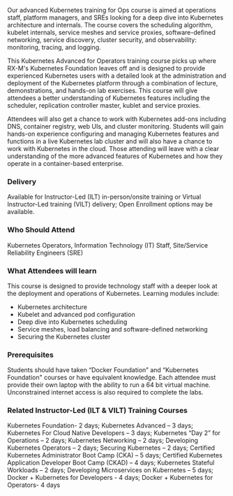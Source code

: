 <!-- Kubernetes for Ops -->

Our advanced Kubernetes training for Ops course is aimed at operations staff, platform managers, and SREs looking for a deep dive into Kubernetes architecture and internals. The course covers the scheduling algorithm, kubelet internals, service meshes and service proxies, software-defined networking, service discovery, cluster security, and observability: monitoring, tracing, and logging.

This Kubernetes Advanced for Operators training course picks up where RX-M's Kubernetes Foundation leaves off and is designed to provide experienced Kubernetes users with a detailed look at the administration and deployment of the Kubernetes platform through a combination of lecture, demonstrations, and hands-on lab exercises. This course will give attendees a better understanding of Kubernetes features including the scheduler, replication controller master, kublet and service proxies.

Attendees will also get a chance to work with Kubernetes add-ons including DNS, container registry, web UIs, and cluster monitoring. Students will gain hands-on experience configuring and managing Kubernetes features and functions in a live Kubernetes lab cluster and will also have a chance to work with Kubernetes in the cloud. Those attending will leave with a clear understanding of the more advanced features of Kubernetes and how they operate in a container-based enterprise.


### Delivery

Available for Instructor-Led (ILT) in-person/onsite training or Virtual Instructor-Led training (VILT) delivery; Open Enrollment options may be available.


### Who Should Attend

Kubernetes Operators, Information Technology (IT) Staff, Site/Service Reliability Engineers (SRE)


### What Attendees will learn

This course is designed to provide technology staff with a deeper look at the deployment and operations of Kubernetes. Learning modules include:

- Kubernetes architecture
- Kubelet and advanced pod configuration
- Deep dive into Kubernetes scheduling
- Service meshes, load balancing and software-defined networking
- Securing the Kubernetes cluster


### Prerequisites

Students should have taken “Docker Foundation” and “Kubernetes Foundation" courses or have equivalent knowledge. Each attendee must provide their own laptop with the ability to run a 64 bit virtual machine. Unconstrained internet access is also required to complete the labs.


### Related  Instructor-Led (ILT & VILT) Training Courses

Kubernetes Foundation- 2 days; Kubernetes Advanced – 3 days; Kubernetes For Cloud Native Developers – 3 days; Kubernetes “Day 2” for Operations – 2 days; Kubernetes Networking – 2 days; Developing Kubernetes Operators – 2 days; Securing Kubernetes – 2 days; Certified Kubernetes Administrator Boot Camp (CKA) – 5 days; Certified Kubernetes Application Developer Boot Camp (CKAD) – 4 days; Kubernetes Stateful Workloads – 2 days; Developing Microservices on Kubernetes – 5 days; Docker + Kubernetes for Developers - 4 days;  Docker + Kubernetes for Operators- 4 days



